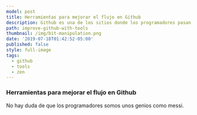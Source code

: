 ```yaml
---
model: post
title: Herramientas para mejorar el flujo en Github
description: Github es una de los sitios donde los programadores pasan gran parte de su tiempo, estas son algunas herramientas que te ayudaran a mejorar tu flujo de trabajo en el día a día.
path: improve-github-with-tools
thumbnail: /img/bit-manipulation.png
date: '2019-07-18T01:42:52-05:00'
published: false
style: full-image
tags:
  - github
  - tools
  - zen
---
```


### Herramientas para mejorar el flujo en Github

No hay duda de que los programadores somos unos genios como messi.
